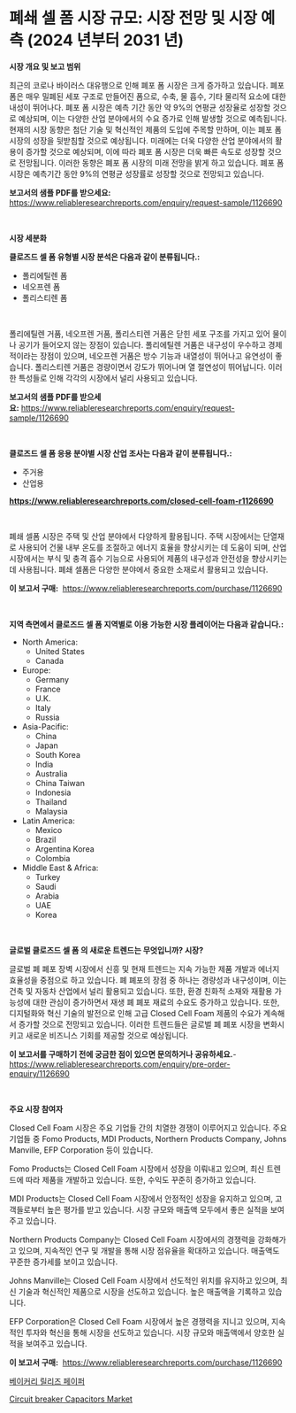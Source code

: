 <p><h1>폐쇄 셀 폼 시장 규모: 시장 전망 및 시장 예측 (2024 년부터 2031 년)</h1></p><p><strong>시장 개요 및 보고 범위</strong></p>
<p><p>최근의 코로나 바이러스 대유행으로 인해 폐포 폼 시장은 크게 증가하고 있습니다. 폐포 폼은 매우 밀폐된 세포 구조로 만들어진 폼으로, 수축, 물 흡수, 기타 물리적 요소에 대한 내성이 뛰어나다. 폐포 폼 시장은 예측 기간 동안 약 9%의 연평균 성장율로 성장할 것으로 예상되며, 이는 다양한 산업 분야에서의 수요 증가로 인해 발생할 것으로 예측됩니다. 현재의 시장 동향은 첨단 기술 및 혁신적인 제품의 도입에 주목할 만하며, 이는 폐포 폼 시장의 성장을 뒷받침할 것으로 예상됩니다. 미래에는 더욱 다양한 산업 분야에서의 활용이 증가할 것으로 예상되며, 이에 따라 폐포 폼 시장은 더욱 빠른 속도로 성장할 것으로 전망됩니다. 이러한 동향은 폐포 폼 시장의 미래 전망을 밝게 하고 있습니다. 폐포 폼 시장은 예측기간 동안 9%의 연평균 성장률로 성장할 것으로 전망되고 있습니다.</p></p>
<p><strong>보고서의 샘플 PDF를 받으세요:</strong> <a href="https://www.reliableresearchreports.com/enquiry/request-sample/1126690">https://www.reliableresearchreports.com/enquiry/request-sample/1126690</a></p>
<p>&nbsp;</p>
<p><strong>시장 세분화</strong></p>
<p><strong>클로즈드 셀 폼 유형별 시장 분석은 다음과 같이 분류됩니다.:</strong></p>
<p><ul><li>폴리에틸렌 폼</li><li>네오프렌 폼</li><li>폴리스티렌 폼</li></ul></p>
<p>&nbsp;</p>
<p><p>폴리에틸렌 거품, 네오프렌 거품, 폴리스티렌 거품은 닫힌 세포 구조를 가지고 있어 물이나 공기가 들어오지 않는 장점이 있습니다. 폴리에틸렌 거품은 내구성이 우수하고 경제적이라는 장점이 있으며, 네오프렌 거품은 방수 기능과 내열성이 뛰어나고 유연성이 좋습니다. 폴리스티렌 거품은 경량이면서 강도가 뛰어나며 열 절연성이 뛰어납니다. 이러한 특성들로 인해 각각의 시장에서 널리 사용되고 있습니다.</p></p>
<p><strong>보고서의 샘플 PDF를 받으세요:</strong>&nbsp;<a href="https://www.reliableresearchreports.com/enquiry/request-sample/1126690">https://www.reliableresearchreports.com/enquiry/request-sample/1126690</a></p>
<p>&nbsp;</p>
<p><strong> 클로즈드 셀 폼 응용 분야별 시장 산업 조사는 다음과 같이 분류됩니다.:</strong></p>
<p><ul><li>주거용</li><li>산업용</li></ul></p>
<p><strong><a href="https://www.reliableresearchreports.com/closed-cell-foam-r1126690">https://www.reliableresearchreports.com/closed-cell-foam-r1126690</a></strong></p>
<p>&nbsp;</p>
<p><p>폐쇄 셀폼 시장은 주택 및 산업 분야에서 다양하게 활용됩니다. 주택 시장에서는 단열재로 사용되어 건물 내부 온도를 조절하고 에너지 효율을 향상시키는 데 도움이 되며, 산업 시장에서는 부식 및 충격 흡수 기능으로 사용되어 제품의 내구성과 안전성을 향상시키는 데 사용됩니다. 폐쇄 셀폼은 다양한 분야에서 중요한 소재로서 활용되고 있습니다.</p></p>
<p><strong>이 보고서 구매:</strong>&nbsp; <a href="https://www.reliableresearchreports.com/purchase/1126690">https://www.reliableresearchreports.com/purchase/1126690</a></p>
<p>&nbsp;</p>
<p><strong>지역 측면에서 클로즈드 셀 폼 지역별로 이용 가능한 시장 플레이어는 다음과 같습니다.:</strong></p>
<p><ul>
    <li>
        North America:
        <ul>
            <li>United States</li>
            <li>Canada</li>
        </ul>
    </li>
    <li>
        Europe:
        <ul>
            <li>Germany</li>
            <li>France</li>
            <li>U.K.</li>
            <li>Italy</li>
            <li>Russia</li>
        </ul>
    </li>
    <li>
        Asia-Pacific:
        <ul>
            <li>China</li>
            <li>Japan</li>
            <li>South Korea</li>
            <li>India</li>
            <li>Australia</li>
            <li>China Taiwan</li>
            <li>Indonesia</li>
            <li>Thailand</li>
            <li>Malaysia</li>
        </ul>
    </li>
    <li>
        Latin America:
        <ul>
            <li>Mexico</li>
            <li>Brazil</li>
            <li>Argentina Korea</li>
            <li>Colombia</li>
        </ul>
    </li>
    <li>
        Middle East & Africa:
        <ul>
            <li>Turkey</li>
            <li>Saudi</li>
            <li>Arabia</li>
            <li>UAE</li>
            <li>Korea</li>
        </ul>
    </li>
    </ul></p>
<p>&nbsp;</p>
<p><strong>글로벌 클로즈드 셀 폼 의 새로운 트렌드는 무엇입니까? 시장?</strong></p>
<p><p>글로벌 폐 폐포 장벽 시장에서 신흥 및 현재 트렌드는 지속 가능한 제품 개발과 에너지 효율성을 중점으로 하고 있습니다. 폐 폐포의 장점 중 하나는 경량성과 내구성이며, 이는 건축 및 자동차 산업에서 널리 활용되고 있습니다. 또한, 환경 친화적 소재와 재활용 가능성에 대한 관심이 증가하면서 재생 폐 폐포 재료의 수요도 증가하고 있습니다. 또한, 디지털화와 혁신 기술의 발전으로 인해 고급 Closed Cell Foam 제품의 수요가 계속해서 증가할 것으로 전망되고 있습니다. 이러한 트렌드들은 글로벌 폐 폐포 시장을 변화시키고 새로운 비즈니스 기회를 제공할 것으로 예상됩니다.</p></p>
<p><strong>이 보고서를 구매하기 전에 궁금한 점이 있으면 문의하거나 공유하세요.</strong>- <a href="https://www.reliableresearchreports.com/enquiry/pre-order-enquiry/1126690">https://www.reliableresearchreports.com/enquiry/pre-order-enquiry/1126690</a></p>
<p>&nbsp;</p>
<p><strong>주요 시장 참여자</strong></p>
<p><p>Closed Cell Foam 시장은 주요 기업들 간의 치열한 경쟁이 이루어지고 있습니다. 주요 기업들 중 Fomo Products, MDI Products, Northern Products Company, Johns Manville, EFP Corporation 등이 있습니다.</p><p>Fomo Products는 Closed Cell Foam 시장에서 성장을 이뤄내고 있으며, 최신 트렌드에 따라 제품을 개발하고 있습니다. 또한, 수익도 꾸준히 증가하고 있습니다.</p><p>MDI Products는 Closed Cell Foam 시장에서 안정적인 성장을 유지하고 있으며, 고객들로부터 높은 평가를 받고 있습니다. 시장 규모와 매출액 모두에서 좋은 실적을 보여주고 있습니다.</p><p>Northern Products Company는 Closed Cell Foam 시장에서의 경쟁력을 강화해가고 있으며, 지속적인 연구 및 개발을 통해 시장 점유율을 확대하고 있습니다. 매출액도 꾸준한 증가세를 보이고 있습니다.</p><p>Johns Manville는 Closed Cell Foam 시장에서 선도적인 위치를 유지하고 있으며, 최신 기술과 혁신적인 제품으로 시장을 선도하고 있습니다. 높은 매출액을 기록하고 있습니다.</p><p>EFP Corporation은 Closed Cell Foam 시장에서 높은 경쟁력을 지니고 있으며, 지속적인 투자와 혁신을 통해 시장을 선도하고 있습니다. 시장 규모와 매출액에서 양호한 실적을 보여주고 있습니다.</p></p>
<p><strong>이 보고서 구매:</strong>&nbsp;&nbsp;<a href="https://www.reliableresearchreports.com/purchase/1126690">https://www.reliableresearchreports.com/purchase/1126690</a></p>
<p><p><a href="https://github.com/xvz497517413/Market-Research-Report-List-1/blob/main/534048524567.md">베이커리 릴리즈 페이퍼</a></p><p><a href="https://mire-aunt-385.notion.site/Circuit-breaker-Capacitors-Market-Furnishes-Information-on-Market-Share-Market-Trends-and-Market-G-7457c828f42b4461aa1e4db96151fbb3">Circuit breaker Capacitors Market</a></p></p>